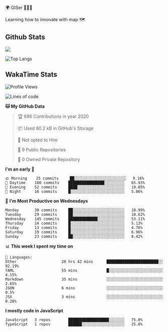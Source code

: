 🌍 GISer 👨🏻‍💻

Learning how to innovate with map 🗺

## Github Stats

![](https://github-readme-stats.vercel.app/api?username=lkcozy&show_icons=true&theme=tokyonight&hide_title=true)

![Top Langs](https://github-readme-stats.vercel.app/api/top-langs/?username=lkcozy&layout=compact&theme=tokyonight)

## WakaTime Stats

<!--START_SECTION:waka-->
![Profile Views](http://img.shields.io/badge/Profile%20Views-50-blue)

![Lines of code](https://img.shields.io/badge/From%20Hello%20World%20I've%20written-300620%20Lines%20of%20code-blue)

**🐱 My GitHub Data** 

> 🏆 686 Contributions in year 2020
 > 
> 📦 Used 80.2 kB in GitHub's Storage 
 > 
> 🚫 Not opted to Hire
 > 
> 📜 9 Public Repositories 
 > 
> 🔑 0 Owned Private Repository 
 > 
**I'm an early 🐤** 

```text
🌞 Morning    25 commits     ██░░░░░░░░░░░░░░░░░░░░░░░   9.16% 
🌆 Daytime    180 commits    ████████████████░░░░░░░░░   65.93% 
🌃 Evening    52 commits     ████░░░░░░░░░░░░░░░░░░░░░   19.05% 
🌙 Night      16 commits     █░░░░░░░░░░░░░░░░░░░░░░░░   5.86%

```
📅 **I'm Most Productive on Wednesdays** 

```text
Monday       30 commits     ██░░░░░░░░░░░░░░░░░░░░░░░   10.99% 
Tuesday      29 commits     ██░░░░░░░░░░░░░░░░░░░░░░░   10.62% 
Wednesday    145 commits    █████████████░░░░░░░░░░░░   53.11% 
Thursday     14 commits     █░░░░░░░░░░░░░░░░░░░░░░░░   5.13% 
Friday       13 commits     █░░░░░░░░░░░░░░░░░░░░░░░░   4.76% 
Saturday     19 commits     █░░░░░░░░░░░░░░░░░░░░░░░░   6.96% 
Sunday       23 commits     ██░░░░░░░░░░░░░░░░░░░░░░░   8.42%

```


📊 **This week I spent my time on** 

```text
💬 Languages: 
Other                    20 hrs 42 mins      ███████████████████████░░   92.19% 
YAML                     55 mins             █░░░░░░░░░░░░░░░░░░░░░░░░   4.15% 
Markdown                 35 mins             ░░░░░░░░░░░░░░░░░░░░░░░░░   2.65% 
JSON                     6 mins              ░░░░░░░░░░░░░░░░░░░░░░░░░   0.5% 
JSX                      3 mins              ░░░░░░░░░░░░░░░░░░░░░░░░░   0.26%

```

**I mostly code in JavaScript** 

```text
JavaScript   3 repos        ██████████████████░░░░░░░   75.0% 
TypeScript   1 repos        ██████░░░░░░░░░░░░░░░░░░░   25.0%

```



<!--END_SECTION:waka-->
